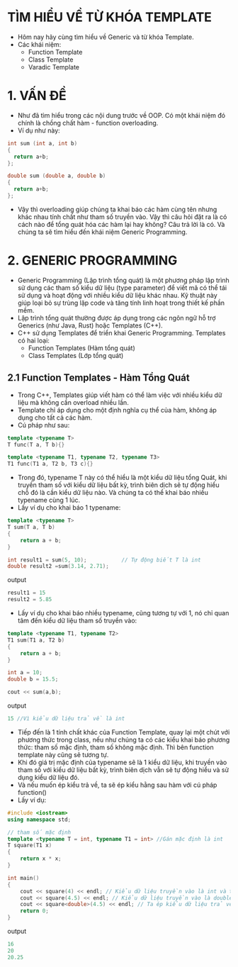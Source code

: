 # TÌM HIỂU VỀ TỪ KHÓA TEMPLATE
- Hôm nay hãy cùng tìm hiểu về Generic và từ khóa Template.
- Các khái niệm:
  - Function Template
  - Class Template
  - Varadic Template

# 1. VẤN ĐỀ
- Như đã tìm hiểu trong các nội dung trước về OOP. Có một khái niệm đó chính là chồng chất hàm - function overloading.
- Ví dụ như này:

```cpp
int sum (int a, int b)
{
  return a+b;
};

double sum (double a, double b)
{
  return a+b;
};
```
- Vậy thì overloading giúp chúng ta khai báo các hàm cùng tên nhưng khác nhau tính chất như tham số truyền vào. Vậy thì câu hỏi đặt ra là có cách nào để tổng quát hóa các hàm lại hay không? Câu trả lời là có. Và chúng ta sẽ tìm hiểu đến khái niệm Generic Programming.

# 2. GENERIC PROGRAMMING
- Generic Programming (Lập trình tổng quát) là một phương pháp lập trình sử dụng các tham số kiểu dữ liệu (type parameter) để viết mã có thể tái sử dụng và hoạt động với nhiều kiểu dữ liệu khác nhau. Kỹ thuật này giúp loại bỏ sự trùng lặp code và tăng tính linh hoạt trong thiết kế phần mềm.
- Lập trình tổng quát thường được áp dụng trong các ngôn ngữ hỗ trợ Generics (như Java, Rust) hoặc Templates (C++).
- C++ sử dụng Templates để triển khai Generic Programming. Templates có hai loại:
  - Function Templates (Hàm tổng quát)
  - Class Templates (Lớp tổng quát)

## 2.1 Function Templates - Hàm Tổng Quát
- Trong C++, Templates giúp viết hàm có thể làm việc với nhiều kiểu dữ liệu mà không cần overload nhiều lần.
- Template chỉ áp dụng cho một định nghĩa cụ thể của hàm, không áp dụng cho tất cả các hàm.
- Cú pháp như sau:

```cpp
template <typename T>
T func(T a, T b){}

template <typename T1, typename T2, typename T3>
T1 func(T1 a, T2 b, T3 c){}

```

- Trong đó, typename T này có thể hiểu là một kiểu dữ liệu tổng Quát, khi truyền tham số với kiểu dữ liệu bất kỳ, trình biên dịch sẽ tự động hiểu chỗ đó là cần kiểu dữ liệu nào. Và chúng ta có thể khai báo nhiều typename cùng 1 lúc.
- Lấy ví dụ cho khai báo 1 typename:

```cpp
template <typename T>
T sum(T a, T b)
{
    return a + b;
}

int result1 = sum(5, 10);           // Tự động biết T là int
double result2 =sum(3.14, 2.71);
```

output

```cpp
result1 = 15
result2 = 5.85
```

- Lấy ví dụ cho khai báo nhiều typename, cũng tương tự với 1, nó chỉ quan tâm đến kiểu dữ liệu tham số truyền vào:

```cpp
template <typename T1, typename T2>
T1 sum(T1 a, T2 b)
{
    return a + b;
}

int a = 10;
double b = 15.5;

cout << sum(a,b);
```
output

```cpp
15 //Vì kiểu dữ liệu trả về là int
```

- Tiếp đến là 1 tính chất khác của Function Template, quay lại một chút với phương thức trong class, nếu như chúng ta có các kiểu khai báo phương thức: tham số mặc định, tham số không mặc định. Thì bên function template này cũng sẽ tương tự.
- Khi đó giá trị mặc định của typename sẽ là 1 kiểu dữ liệu, khi truyền vào tham số với kiểu dữ liệu bất kỳ, trình biên dịch vẫn sẽ tự động hiểu và sử dụng kiểu dữ liệu đó.
- Và nếu muốn ép kiểu trả về, ta sẽ ép kiểu hằng sau hàm với cú pháp function<dataType>()
- Lấy ví dụ:

```cpp
#include <iostream>
using namespace std;

// tham số mặc định
template <typename T = int, typename T1 = int> //Gán mặc định là int
T square(T1 x)
{
    return x * x;
}

int main()
{
    cout << square(4) << endl; // Kiểu dữ liệu truyền vào là int và trả cũng kiểu dữ liệu int
    cout << square(4.5) << endl; // Kiểu dữ liệu truyền vào là double --> Tính toán ra 20.25 --> nhưng kiểu dữ liệu trả về lại là int nên kết quả sẽ là 20
    cout << square<double>(4.5) << endl; // Ta ép kiểu dữ liệu trả về là double thì kết quả sẽ là 20.25
    return 0;      
}
```

output

```cpp
16
20
20.25
```
